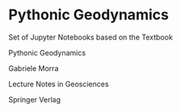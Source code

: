 # Pythonic Geodynamics
Set of Jupyter Notebooks based on the Textbook 

Pythonic Geodynamics

Gabriele Morra

Lecture Notes in Geosciences

Springer Verlag

